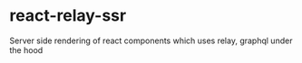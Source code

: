 # react-relay-ssr
Server side rendering of react components which uses relay, graphql under the hood
